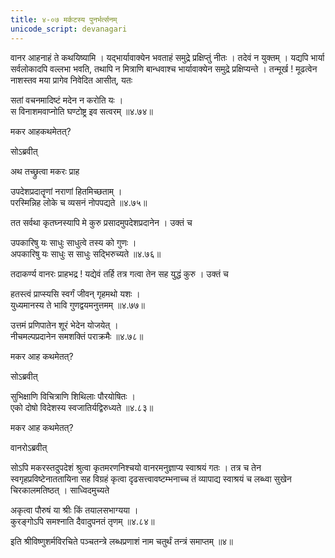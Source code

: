 ```yaml
---
title: ४-०७ मर्कटस्य पुनर्भर्त्सनम्
unicode_script: devanagari
---
```

वानर आहनाहं ते कथयिष्यामि । यद्भार्यावाक्येन भवताहं समुद्रे प्रक्षिप्तुं नीतः । तदेवं न युक्तम् । यद्यपि भार्या सर्वलोकादपि वल्लभा भवति, तथापि न मित्राणि बान्धवाश्च भार्यावाक्येन समुद्रे प्रक्षिप्यन्ते । तन्मूर्ख ! मूढत्वेन नाशस्तव मया प्रागेव निवेदित आसीत्, यतः

सतां वचनमादिष्टं मदेन न करोति यः ।  
स विनाशमवाप्नोति घण्टोष्ट्र इव सत्वरम् ॥४.७४॥

मकर आहकथमेतत्?

सोऽब्रवीत्

<div class="js_include" url="../../upakathAH/04-12_ujwalakarathakArakathA/"  newLevelForH1="3" includeTitle="true"> </div>

अथ तच्छ्रुत्वा मकरः प्राह

उपदेशप्रदातॄणां नराणां हितमिच्छताम् ।  
परस्मिन्निह लोके च व्यसनं नोपपद्यते ॥४.७५॥

तत सर्वथा कृतघ्नस्यापि मे कुरु प्रसादमुपदेशप्रदानेन । उक्तं च

उपकारिषु यः साधुः साधुत्वे तस्य को गुणः ।  
अपकारिषु यः साधुः स साधुः सद्भिरुच्यते ॥४.७६॥

तदाकर्ण्य वानरः प्राहभद्र ! यद्येवं तर्हि तत्र गत्वा तेन सह युद्धं कुरु । उक्तं च

हतस्त्वं प्राप्स्यसि स्वर्गं जीवन् गृहमथो यशः ।  
युध्यमानस्य ते भावि गुणद्वयमनुत्तमम् ॥४.७७॥

उत्तमं प्रणिपातेन शूरं भेदेन योजयेत् ।  
नीचमल्पप्रदानेन समशक्तिं पराक्रमैः ॥४.७८॥

मकर आह कथमेतत्?

सोऽब्रवीत्

<div class="js_include" url="../../upakathAH/04-13_mahAchaturakAkhyashrugAlakathA/"  newLevelForH1="3" includeTitle="true"> </div>

सुभिक्षाणि विचित्राणि शिथिलाः पौरयोषितः ।  
एको दोषो विदेशस्य स्वजातिर्यद्विरुध्यते ॥४.८३॥

मकर आह कथमेतत्?

वानरोऽब्रवीत्

<div class="js_include" url="../../upakathAH/04-14_chitrAnganAmasAramEyakathA/"  newLevelForH1="3" includeTitle="true"> </div>

सोऽपि मकरस्तदुपदेशं श्रुत्वा कृतमरणनिश्चयो वानरमनुज्ञाप्य स्वाश्रयं गतः । तत्र च तेन स्वगृहप्रविष्टेनाततायिना सह विग्रहं कृत्वा दृढसत्त्वावष्टम्भनाच्च तं व्यापाद्य स्वाश्रयं च लब्ध्वा सुखेन चिरकालमतिष्ठत् । साध्विदमुच्यते

अकृत्वा पौरुषं या श्रीः किं तयालसभाग्यया ।  
कुरङ्गोऽपि समश्नाति दैवादुपनतं तृणम् ॥४.८४॥

इति श्रीविष्णुशर्मविरचिते पञ्चतन्त्रे लब्धप्रणाशं नाम
चतुर्थं तन्त्रं समाप्तम्
॥४॥
